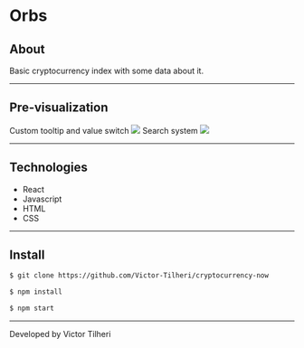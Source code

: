 # Orbs

## About

Basic cryptocurrency index with some data about it.

---

## Pre-visualization
Custom tooltip and value switch
<img src="https://media.giphy.com/media/wKMbW2TdRU870G5xOG/giphy.gif"/>
Search system
<img src="https://media.giphy.com/media/eZYLbhCq3Obt2OdhEI/giphy.gif"/>

---

## Technologies

- React
- Javascript
- HTML
- CSS

---

## Install

```bash 
$ git clone https://github.com/Victor-Tilheri/cryptocurrency-now

$ npm install

$ npm start
```

---

Developed by Victor Tilheri
